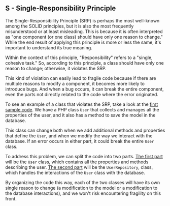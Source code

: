 ## S - Single-Responsibility Principle

The Single-Responsibility Principle (SRP) is perhaps the most well-known among the SOLID principles, but it is also the most frequently misunderstood or at least misleading. This is because it is often interpreted as "one component (or one class) should have only one reason to change." While the end result of applying this principle is more or less the same, it's important to understand its true meaning.

Within the context of this principle, "Responsibility" refers to a "single, cohesive task." So, according to this principle, a class should have only one reason to change; otherwise, it violates the SRP.

This kind of violation can easily lead to fragile code because if there are multiple reasons to modify a component, it becomes more likely to introduce bugs. And when a bug occurs, it can break the entire component, even the parts not directly related to the code where the error originated.

To see an example of a class that violates the SRP, take a look at the [first sample code](./SRP.php). We have a PHP class `User` that collects and manages all the properties of the user, and it also has a method to save the model in the database.

This class can change both when we add additional methods and properties that define the `User`, and when we modify the way we interact with the database. If an error occurs in either part, it could break the entire `User` class.

To address this problem, we can split the code into two parts. [The first part](./SRP2.php) will be the `User` class, which contains all the properties and methods describing the user. [The second part](./SRP3.php) will be the `UserRepository`, class, which handles the interactions of the `User` class with the database.

By organizing the code this way, each of the two classes will have its own single reason to change (a modification to the model or a modification to the database interactions), and we won't risk encountering fragility on this front.
